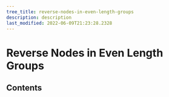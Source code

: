 ```yaml
---
tree_title: reverse-nodes-in-even-length-groups
description: description
last_modified: 2022-06-09T21:23:28.2328
---
```


# Reverse Nodes in Even Length Groups

## Contents
